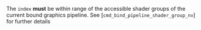 The `index` **must**  be within range of the accessible shader groups of
the current bound graphics pipeline.
See [`cmd_bind_pipeline_shader_group_nv`] for further details